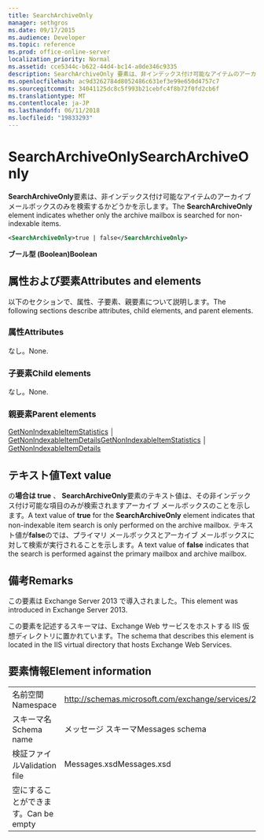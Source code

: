 ```yaml
---
title: SearchArchiveOnly
manager: sethgros
ms.date: 09/17/2015
ms.audience: Developer
ms.topic: reference
ms.prod: office-online-server
localization_priority: Normal
ms.assetid: cce5344c-b622-44d4-bc14-a0de346c9335
description: SearchArchiveOnly 要素は、非インデックス付け可能なアイテムのアーカイブ メールボックスのみを検索するかどうかを示します。
ms.openlocfilehash: ac9d3262784d8052486c631ef3e99e650d4757c7
ms.sourcegitcommit: 34041125dc8c5f993b21cebfc4f8b72f0fd2cb6f
ms.translationtype: MT
ms.contentlocale: ja-JP
ms.lasthandoff: 06/11/2018
ms.locfileid: "19833293"
---
```

# <a name="searcharchiveonly"></a><span data-ttu-id="a3f55-103">SearchArchiveOnly</span><span class="sxs-lookup"><span data-stu-id="a3f55-103">SearchArchiveOnly</span></span>

<span data-ttu-id="a3f55-104">**SearchArchiveOnly**要素は、非インデックス付け可能なアイテムのアーカイブ メールボックスのみを検索するかどうかを示します。</span><span class="sxs-lookup"><span data-stu-id="a3f55-104">The **SearchArchiveOnly** element indicates whether only the archive mailbox is searched for non-indexable items.</span></span> 
  
```xml
<SearchArchiveOnly>true | false</SearchArchiveOnly>
```

 <span data-ttu-id="a3f55-105">**ブール型 (Boolean)**</span><span class="sxs-lookup"><span data-stu-id="a3f55-105">**Boolean**</span></span>
## <a name="attributes-and-elements"></a><span data-ttu-id="a3f55-106">属性および要素</span><span class="sxs-lookup"><span data-stu-id="a3f55-106">Attributes and elements</span></span>

<span data-ttu-id="a3f55-107">以下のセクションで、属性、子要素、親要素について説明します。</span><span class="sxs-lookup"><span data-stu-id="a3f55-107">The following sections describe attributes, child elements, and parent elements.</span></span>
  
### <a name="attributes"></a><span data-ttu-id="a3f55-108">属性</span><span class="sxs-lookup"><span data-stu-id="a3f55-108">Attributes</span></span>

<span data-ttu-id="a3f55-109">なし。</span><span class="sxs-lookup"><span data-stu-id="a3f55-109">None.</span></span>
  
### <a name="child-elements"></a><span data-ttu-id="a3f55-110">子要素</span><span class="sxs-lookup"><span data-stu-id="a3f55-110">Child elements</span></span>

<span data-ttu-id="a3f55-111">なし。</span><span class="sxs-lookup"><span data-stu-id="a3f55-111">None.</span></span>
  
### <a name="parent-elements"></a><span data-ttu-id="a3f55-112">親要素</span><span class="sxs-lookup"><span data-stu-id="a3f55-112">Parent elements</span></span>

<span data-ttu-id="a3f55-113">[GetNonIndexableItemStatistics](getnonindexableitemstatistics.md) │ [GetNonIndexableItemDetails](getnonindexableitemdetails.md)</span><span class="sxs-lookup"><span data-stu-id="a3f55-113">[GetNonIndexableItemStatistics](getnonindexableitemstatistics.md) │ [GetNonIndexableItemDetails](getnonindexableitemdetails.md)</span></span>
  
## <a name="text-value"></a><span data-ttu-id="a3f55-114">テキスト値</span><span class="sxs-lookup"><span data-stu-id="a3f55-114">Text value</span></span>

<span data-ttu-id="a3f55-115">の**場合は true** 、 **SearchArchiveOnly**要素のテキスト値は、その非インデックス付け可能な項目のみが検索されますアーカイブ メールボックスのことを示します。</span><span class="sxs-lookup"><span data-stu-id="a3f55-115">A text value of **true** for the **SearchArchiveOnly** element indicates that non-indexable item search is only performed on the archive mailbox.</span></span> <span data-ttu-id="a3f55-116">テキスト値が**false**のでは、プライマリ メールボックスとアーカイブ メールボックスに対して検索が実行されることを示します。</span><span class="sxs-lookup"><span data-stu-id="a3f55-116">A text value of **false** indicates that the search is performed against the primary mailbox and archive mailbox.</span></span> 
  
## <a name="remarks"></a><span data-ttu-id="a3f55-117">備考</span><span class="sxs-lookup"><span data-stu-id="a3f55-117">Remarks</span></span>

<span data-ttu-id="a3f55-118">この要素は Exchange Server 2013 で導入されました。</span><span class="sxs-lookup"><span data-stu-id="a3f55-118">This element was introduced in Exchange Server 2013.</span></span>
  
<span data-ttu-id="a3f55-119">この要素を記述するスキーマは、Exchange Web サービスをホストする IIS 仮想ディレクトリに置かれています。</span><span class="sxs-lookup"><span data-stu-id="a3f55-119">The schema that describes this element is located in the IIS virtual directory that hosts Exchange Web Services.</span></span>
  
## <a name="element-information"></a><span data-ttu-id="a3f55-120">要素情報</span><span class="sxs-lookup"><span data-stu-id="a3f55-120">Element information</span></span>

|||
|:-----|:-----|
|<span data-ttu-id="a3f55-121">名前空間</span><span class="sxs-lookup"><span data-stu-id="a3f55-121">Namespace</span></span>  <br/> |http://schemas.microsoft.com/exchange/services/2006/messages  <br/> |
|<span data-ttu-id="a3f55-122">スキーマ名</span><span class="sxs-lookup"><span data-stu-id="a3f55-122">Schema name</span></span>  <br/> |<span data-ttu-id="a3f55-123">メッセージ スキーマ</span><span class="sxs-lookup"><span data-stu-id="a3f55-123">Messages schema</span></span>  <br/> |
|<span data-ttu-id="a3f55-124">検証ファイル</span><span class="sxs-lookup"><span data-stu-id="a3f55-124">Validation file</span></span>  <br/> |<span data-ttu-id="a3f55-125">Messages.xsd</span><span class="sxs-lookup"><span data-stu-id="a3f55-125">Messages.xsd</span></span>  <br/> |
|<span data-ttu-id="a3f55-126">空にすることができます。</span><span class="sxs-lookup"><span data-stu-id="a3f55-126">Can be empty</span></span>  <br/> ||
   

